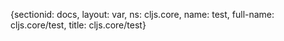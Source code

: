 {sectionid: docs, layout: var, ns: cljs.core, name: test, full-name: cljs.core/test,
  title: cljs.core/test}
